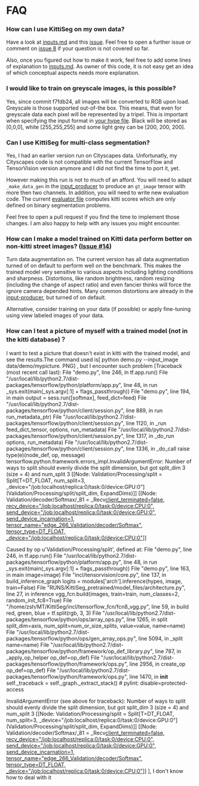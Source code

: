 # FAQ

### How can I use KittiSeg on my own data?

Have a look at [inputs.md](inputs.md) and this [issue](https://github.com/MarvinTeichmann/KittiSeg/issues/8). Feel free to open a further issue or comment on [issue 8](https://github.com/MarvinTeichmann/KittiSeg/issues/8) if your question is not covered so far. 

Also, once you figured out how to make it work, feel free to add some lines of explanation to [inputs.md](inputs.md). As owner of this code, it is not easy get an idea of which conceptual aspects needs more explanation. 

### I would like to train on greyscale images, is this possible?

Yes, since commit f7fdb24, all images will be converted to RGB upon load. Greyscale is those supported out-of-the box. This means, that even for greyscale data each pixel will be represented by a tripel. This is important when specifying the input format in [your hype file](../hypes/KittiSeg.json). Black will be stored as [0,0,0], white [255,255,255] and some light grey can be [200, 200, 200].

### Can I use KittiSeg for multi-class segmentation?

Yes, I had an earlier version run on Cityscapes data. Unfortunatly, my Cityscapes code is not compatible with the current TensorFlow and TensorVision version anymore and I did not find the time to port it, yet.

However making this run is not to much of an afford. You will need to adapt `_make_data_gen` in the [input_producer](../inputs/kitti_seg_input.py) to produce an `gt_image` tensor with more then two channels. In addition, you will need to write new evaluation code. The current [evaluator file](../evals/kitti_evals.py) computes kitti scores which are only defined on binary segmentation problems. 

Feel free to open a pull request if you find the time to implement those changes. I am also happy to help with any issues you might encounter.

### How can I make a model trained on Kitti data perform better on non-kitti street images? ([Issue #14](https://github.com/MarvinTeichmann/KittiSeg/issues/14))

Turn data augmentation on. The current version has all data augmentation turned of on default to perform well on the benchmark. This makes the trained model very sensitive to various aspects including lighting conditions and sharpness. Distortions, like random brightness, random resizing (including the change of aspect ratio) and even fancier thinks will force the ignore camera depended hints. Many common distortions are already in the [input-producer](https://github.com/MarvinTeichmann/KittiSeg/blob/master/inputs/kitti_seg_input.py), but turned of on default. 

Alternative, consider training on your data (if possible) or apply fine-tuning using view labeled images of your data.

### How can I test a picture of myself with a trained model (not in the kitti database)？
I want to test a picture that doesn't exist in kitti with the trained model, and see the results.The command used is[ python demo.py --input_image data/demo/mypicture. PNG] , but I encounter such problem [Traceback (most recent call last):
  File "demo.py", line 246, in <module>
    tf.app.run()
  File "/usr/local/lib/python2.7/dist-packages/tensorflow/python/platform/app.py", line 48, in run
    _sys.exit(main(_sys.argv[:1] + flags_passthrough))
  File "demo.py", line 194, in main
    output = sess.run([softmax], feed_dict=feed)
  File "/usr/local/lib/python2.7/dist-packages/tensorflow/python/client/session.py", line 889, in run
    run_metadata_ptr)
  File "/usr/local/lib/python2.7/dist-packages/tensorflow/python/client/session.py", line 1120, in _run
    feed_dict_tensor, options, run_metadata)
  File "/usr/local/lib/python2.7/dist-packages/tensorflow/python/client/session.py", line 1317, in _do_run
    options, run_metadata)
  File "/usr/local/lib/python2.7/dist-packages/tensorflow/python/client/session.py", line 1336, in _do_call
    raise type(e)(node_def, op, message)
tensorflow.python.framework.errors_impl.InvalidArgumentError: Number of ways to split should evenly divide the split dimension, but got split_dim 3 (size = 4) and num_split 3
	 [[Node: Validation/Processing/split = Split[T=DT_FLOAT, num_split=3, _device="/job:localhost/replica:0/task:0/device:GPU:0"](Validation/Processing/split/split_dim, ExpandDims)]]
	 [[Node: Validation/decoder/Softmax/_81 = _Recv[client_terminated=false, recv_device="/job:localhost/replica:0/task:0/device:CPU:0", send_device="/job:localhost/replica:0/task:0/device:GPU:0", send_device_incarnation=1, tensor_name="edge_266_Validation/decoder/Softmax", tensor_type=DT_FLOAT, _device="/job:localhost/replica:0/task:0/device:CPU:0"]()]]

Caused by op u'Validation/Processing/split', defined at:
  File "demo.py", line 246, in <module>
    tf.app.run()
  File "/usr/local/lib/python2.7/dist-packages/tensorflow/python/platform/app.py", line 48, in run
    _sys.exit(main(_sys.argv[:1] + flags_passthrough))
  File "demo.py", line 163, in main
    image=image)
  File "incl/tensorvision/core.py", line 137, in build_inference_graph
    logits = modules['arch'].inference(hypes, image, train=False)
  File "RUNS/KittiSeg_pretrained/model_files/architecture.py", line 27, in inference
    vgg_fcn.build(images, train=train, num_classes=2, random_init_fc8=True)
  File "/home/zsh/MT/KittiSeg/incl/tensorflow_fcn/fcn8_vgg.py", line 59, in build
    red, green, blue = tf.split(rgb, 3, 3)
  File "/usr/local/lib/python2.7/dist-packages/tensorflow/python/ops/array_ops.py", line 1265, in split
    split_dim=axis, num_split=num_or_size_splits, value=value, name=name)
  File "/usr/local/lib/python2.7/dist-packages/tensorflow/python/ops/gen_array_ops.py", line 5094, in _split
    name=name)
  File "/usr/local/lib/python2.7/dist-packages/tensorflow/python/framework/op_def_library.py", line 787, in _apply_op_helper
    op_def=op_def)
  File "/usr/local/lib/python2.7/dist-packages/tensorflow/python/framework/ops.py", line 2956, in create_op
    op_def=op_def)
  File "/usr/local/lib/python2.7/dist-packages/tensorflow/python/framework/ops.py", line 1470, in __init__
    self._traceback = self._graph._extract_stack()  # pylint: disable=protected-access

InvalidArgumentError (see above for traceback): Number of ways to split should evenly divide the split dimension, but got split_dim 3 (size = 4) and num_split 3
	 [[Node: Validation/Processing/split = Split[T=DT_FLOAT, num_split=3, _device="/job:localhost/replica:0/task:0/device:GPU:0"](Validation/Processing/split/split_dim, ExpandDims)]]
	 [[Node: Validation/decoder/Softmax/_81 = _Recv[client_terminated=false, recv_device="/job:localhost/replica:0/task:0/device:CPU:0", send_device="/job:localhost/replica:0/task:0/device:GPU:0", send_device_incarnation=1, tensor_name="edge_266_Validation/decoder/Softmax", tensor_type=DT_FLOAT, _device="/job:localhost/replica:0/task:0/device:CPU:0"]()]]
], I don't know how to deal with it




